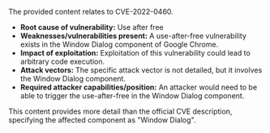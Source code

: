 The provided content relates to CVE-2022-0460.

- **Root cause of vulnerability:** Use after free
- **Weaknesses/vulnerabilities present:** A use-after-free vulnerability exists in the Window Dialog component of Google Chrome.
- **Impact of exploitation:** Exploitation of this vulnerability could lead to arbitrary code execution.
- **Attack vectors:** The specific attack vector is not detailed, but it involves the Window Dialog component.
- **Required attacker capabilities/position:** An attacker would need to be able to trigger the use-after-free in the Window Dialog component.

This content provides more detail than the official CVE description, specifying the affected component as "Window Dialog".